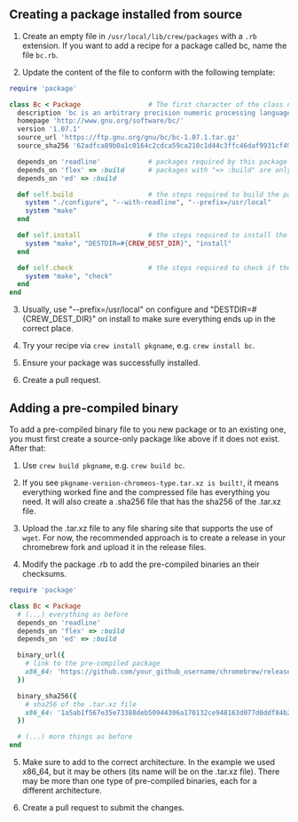 ## Creating a package installed from source

1. Create an empty file in `/usr/local/lib/crew/packages` with a `.rb` extension. If you want to add a recipe for a package called bc, name the file `bc.rb`.

2. Update the content of the file to conform with the following template:
```ruby
require 'package'

class Bc < Package                 # The first character of the class name must be upper case
  description 'bc is an arbitrary precision numeric processing language.'
  homepage 'http://www.gnu.org/software/bc/'
  version '1.07.1'
  source_url 'https://ftp.gnu.org/gnu/bc/bc-1.07.1.tar.gz'
  source_sha256 '62adfca89b0a1c0164c2cdca59ca210c1d44c3ffc46daf9931cf4942664cb02a'   # Use the command "sha256sum"

  depends_on 'readline'            # packages required by this package
  depends_on 'flex' => :build      # packages with "=> :build" are only required if you're building from source 
  depends_on 'ed' => :build

  def self.build                   # the steps required to build the package
    system "./configure", "--with-readline", "--prefix=/usr/local"
    system "make"
  end

  def self.install                 # the steps required to install the package
    system "make", "DESTDIR=#{CREW_DEST_DIR}", "install"
  end

  def self.check                   # the steps required to check if the package was built ok
    system "make", "check"
  end
end
```
3. Usually, use "--prefix=/usr/local" on configure and "DESTDIR=#{CREW_DEST_DIR}" on install to make sure everything ends up in the correct place.

4. Try your recipe via `crew install pkgname`, e.g. `crew install bc`.

5. Ensure your package was successfully installed.

6. Create a pull request.

## Adding a pre-compiled binary

To add a pre-compiled binary file to you new package or to an existing one, you must first create a source-only package like above if it does not exist. After that:

1. Use `crew build pkgname`, e.g. `crew build bc`. 

2. If you see `pkgname-version-chromeos-type.tar.xz is built!`, it means everything worked fine and the compressed file has everything you need. It will also create a .sha256 file that has the sha256 of the .tar.xz file.

3. Upload the .tar.xz file to any file sharing site that supports the use of `wget`. For now, the recommended approach is to create a release in your chromebrew fork and upload it in the release files.

4. Modify the package .rb to add the pre-compiled binaries an their checksums.

```ruby
require 'package'

class Bc < Package
  # (...) everything as before
  depends_on 'readline'
  depends_on 'flex' => :build
  depends_on 'ed' => :build

  binary_url({
    # link to the pre-compiled package
    x86_64: 'https://github.com/your_github_username/chromebrew/releases/download/release_name/bc-1.07.1-chromeos-x86_64.tar.xz'
  })

  binary_sha256({
    # sha256 of the .tar.xz file
    x86_64: '1a5ab1f567e35e73388deb50944306a170132ce948163d077d0ddf84b272368b'
  })

  # (...) more things as before
end
```

5. Make sure to add to the correct architecture. In the example we used x86_64, but it may be others (its name will be on the .tar.xz file). There may be more than one type of pre-compiled binaries, each for a different architecture.

6. Create a pull request to submit the changes.